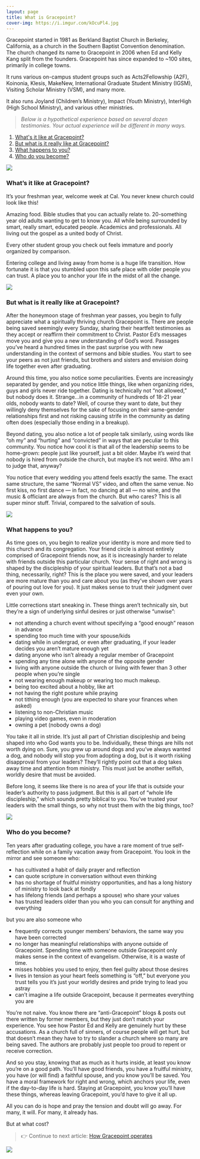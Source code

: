 ```yaml
---
layout: page
title: What is Gracepoint?
cover-img: https://i.imgur.com/kOcuPl4.jpg
---
```


Gracepoint started in 1981 as Berkland Baptist Church in Berkeley, California, as a church in the Southern Baptist Convention denomination. The church changed its name to Gracepoint in 2006 when Ed and Kelly Kang split from the founders. Gracepoint has since expanded to ~100 sites, primarily in college towns.

It runs various on-campus student groups such as Acts2Fellowship (A2F), Koinonia, Klesis, MakeNew, International Graduate Student Ministry (IGSM), Visiting Scholar Ministry (VSM), and many more.

It also runs Joyland (Children’s Ministry), Impact (Youth Ministry), InterHigh (High School Ministry), and various other ministries.

> *Below is a hypothetical experience based on several dozen testimonies. Your actual experience will be different in many ways.*

1. [What's it like at Gracepoint?](#whats-it-like-at-gracepoint)
2. [But what is it really like at Gracepoint?](#but-what-is-it-really-like-at-gracepoint)
3. [What happens to you?](#what-happens-to-you)
4. [Who do you become?](#who-do-you-become)

![](https://i.imgur.com/hDfjI0N.jpg)

### What’s it like at Gracepoint?

It’s your freshman year, welcome week at Cal. You never knew church could look like this!

Amazing food. Bible studies that you can actually relate to. 20-something year old adults wanting to get to know you. All while being surrounded by smart, really smart, educated people. Academics and professionals. All living out the gospel as a united body of Christ. 

Every other student group you check out feels immature and poorly organized by comparison.

Entering college and living away from home is a huge life transition. How fortunate it is that you stumbled upon this safe place with older people you can trust. A place you to anchor your life in the midst of all the change.

![](https://i.imgur.com/qHTDOWE.jpg)

### But what is it really like at Gracepoint?

After the honeymoon stage of freshman year passes, you begin to fully appreciate what a spiritually thriving church Gracepoint is. There are people being saved seemingly every Sunday, sharing their heartfelt testimonies as they accept or reaffirm their commitment to Christ. Pastor Ed’s messages move you and give you a new understanding of God’s word. Passages you’ve heard a hundred times in the past surprise you with new understanding in the context of sermons and bible studies. You start to see your peers as not just friends, but brothers and sisters and envision doing life together even after graduating.

Around this time, you also notice some peculiarities. Events are increasingly separated by gender, and you notice little things, like when organizing rides, guys and girls never ride together. Dating is technically not “not allowed,” but nobody does it. Strange…in a community of hundreds of 18-21 year olds, nobody wants to date? Well, of course they want to date, but they willingly deny themselves for the sake of focusing on their same-gender relationships first and not risking causing strife in the community as dating often does (especially those ending in a breakup).

Beyond dating, you also notice a lot of people talk similarly, using words like “oh my” and “hurting” and “convicted” in ways that are peculiar to this community. You notice how cool it is that all of the leadership seems to be home-grown: people just like yourself, just a bit older. Maybe it’s weird that nobody is hired from outside the church, but maybe it’s not weird. Who am I to judge that, anyway? 

You notice that every wedding you attend feels exactly the same. The exact same structure, the same “Normal VS” video, and often the same venue. No first kiss, no first dance — in fact, no dancing at all — no wine, and the music & officiant are always from the church. But who cares? This is all super minor stuff. Trivial, compared to the salvation of souls. 

![](https://i.imgur.com/9XaKDzG.jpg)

### What happens to you?

As time goes on, you begin to realize your identity is more and more tied to this church and its congregation. Your friend circle is almost entirely comprised of Gracepoint friends now, as it is increasingly harder to relate with friends outside this particular church. Your sense of right and wrong is shaped by the discipleship of your spiritual leaders. But that’s not a bad thing, necessarily, right? This is the place you were saved, and your leaders are more mature than you and care about you (as they’ve shown over years of pouring out love for you). It just makes sense to trust their judgment over even your own.

Little corrections start sneaking in. These things aren’t technically sin, but they’re a sign of underlying sinful desires or just otherwise “unwise”:

- not attending a church event without specifying a “good enough” reason in advance
- spending too much time with your spouse/kids
- dating while in undergrad, or even after graduating, if your leader decides you aren’t mature enough yet
- dating anyone who isn’t already a regular member of Gracepoint
- spending any time alone with anyone of the opposite gender
- living with anyone outside the church or living with fewer than 3 other people when you’re single
- not wearing enough makeup or wearing too much makeup.
- being too excited about a hobby, like art
- not having the right posture while praying
- not tithing enough (you are expected to share your finances when asked)
- listening to non-Christian music
- playing video games, even in moderation
- owning a pet (nobody owns a dog)

You take it all in stride. It’s just all part of Christian discipleship and being shaped into who God wants you to be. Individually, these things are hills not worth dying on. Sure, you grew up around dogs and you’ve always wanted a dog, and nobody will stop you from adopting a dog, but is it worth risking disapproval from your leaders? They’ll rightly point out that a dog takes away time and attention from ministry. This must just be another selfish, worldly desire that must be avoided.

Before long, it seems like there is no area of your life that is outside your leader’s authority to pass judgment. But this is all part of “whole life discipleship,” which sounds pretty biblical to you. You’ve trusted your leaders with the small things, so why not trust them with the big things, too?

![](https://i.imgur.com/vOlwpP8.jpg)

### Who do you become?

Ten years after graduating college, you have a rare moment of true self-reflection while on a family vacation away from Gracepoint. You look in the mirror and see someone who:

- has cultivated a habit of daily prayer and reflection
- can quote scripture in conversation without even thinking
- has no shortage of fruitful ministry opportunities, and has a long history of ministry to look back at fondly
- has lifelong friends (and perhaps a spouse) who share your values
- has trusted leaders older than you who you can consult for anything and everything

but you are also someone who

- frequently corrects younger members’ behaviors, the same way you have been corrected
- no longer has meaningful relationships with anyone outside of Gracepoint. Spending time with someone outside Gracepoint only makes sense in the context of evangelism. Otherwise, it is a waste of time.
- misses hobbies you used to enjoy, then feel guilty about those desires
- lives in tension as your heart feels something is “off,” but everyone you trust tells you it’s just your worldly desires and pride trying to lead you astray
- can’t imagine a life outside Gracepoint, because it permeates everything you are

You’re not naive. You know there are “anti-Gracepoint” blogs & posts out there written by former members, but they just don’t match your experience. You see how Pastor Ed and Kelly are genuinely hurt by these accusations. As a church full of sinners, of course people will get hurt, but that doesn’t mean they have to try to slander a church where so many are being saved. The authors are probably just people too proud to repent or receive correction.

And so you stay, knowing that as much as it hurts inside, at least you know you’re on a good path. You’ll have good friends, you have a fruitful ministry, you have (or will find) a faithful spouse, and you know you’ll be saved. You have a moral framework for right and wrong, which anchors your life, even if the day-to-day life is hard. Staying at Gracepoint, you know you’ll have these things, whereas leaving Gracepoint, you’d have to give it all up.

All you can do is hope and pray the tension and doubt will go away. For many, it will. For many, it already has.

But at what cost?

> 👉 Continue to next article: [How Gracepoint operates](how-gracepoint-operates.md)

![](https://i.imgur.com/mb5449T.jpg)


